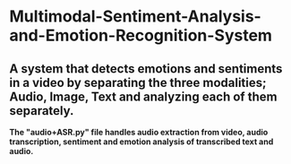 # Multimodal-Sentiment-Analysis-and-Emotion-Recognition-System
A system that detects emotions and sentiments in a video by separating the three modalities; Audio, Image, Text and analyzing each of them separately.
----------
**The "audio+ASR.py" file handles audio extraction from video, audio transcription, sentiment and emotion analysis of transcribed text and audio.**
